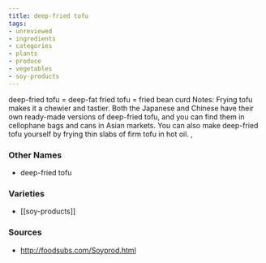 ```yaml
---
title: deep-fried tofu
tags:
- unreviewed
- ingredients
- categories
- plants
- produce
- vegetables
- soy-products
---
```

deep-fried tofu = deep-fat fried tofu = fried bean curd Notes: Frying tofu makes it a chewier and tastier. Both the Japanese and Chinese have their own ready-made versions of deep-fried tofu, and you can find them in cellophane bags and cans in Asian markets. You can also make deep-fried tofu yourself by frying thin slabs of firm tofu in hot oil. ,

### Other Names

* deep-fried tofu

### Varieties

* [[soy-products]]

### Sources
* http://foodsubs.com/Soyprod.html

